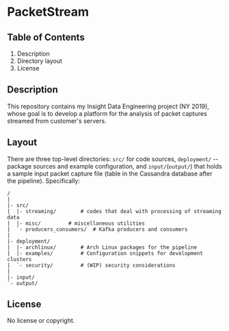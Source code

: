 # PacketStream

## Table of Contents
1. Description
1. Directory layout
2. License

## Description

This repository contains my Insight Data Engineering project (NY 2019), whose goal is to develop a platform for the analysis of packet captures streamed from customer's servers.

## Layout

There are three top-level directories: `src/` for code sources, `deployment/` -- package sources and example configuration, and `input/`(`output/`) that holds a sample input packet capture file (table in the Cassandra database after the pipeline). Specifically:
```
/
|
|- src/
|  |- streaming/		# codes that deal with processing of streaming data
|  |- misc/			# miscellaneous utilities
|  `- producers_consumers/	# Kafka producers and consumers
|
|- deployment/
|  |- archlinux/		# Arch Linux packages for the pipeline
|  |- examples/			# Configuration snippets for development clusters
|  `- security/			# (WIP) security considerations
|
|- input/
`- output/
```

## License

No license or copyright.
